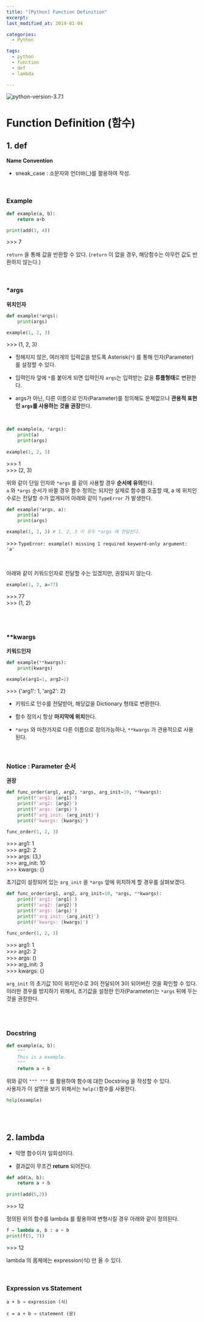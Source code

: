 ```yaml
---
title: "[Python] Function Definition"
excerpt: 
last_modified_at: 2019-01-04

categories:
  - Python

tags:
  - python
  - function
  - def
  - lambda

---
```


![python-version-3.7.1](https://img.shields.io/badge/python-v3.7.1-blue.svg)

# Function Definition (함수)

## 1. def

**Name Convention**

- sneak\_case : 소문자와 언더바(_)를 활용하여 작성.  

<br>

### Example

```python
def example(a, b):
    return a+b

print(add(3, 4))
```
\>\>\> 7  

`return` 을 통해 값을 반환할 수 있다. (`return` 이 없을 경우, 해당함수는 아무런 값도 반환하지 않는다.)

<br>

### \*args

**위치인자**

```python
def example(*args):
    print(args)
    
example(1, 2, 3)
```
\>\>\> (1, 2, 3)  

- 정해지지 않은, 여러개의 입력값을 받도록 Asterisk(`*`) 를 통해 인자(Parameter)를 설정할 수 있다.

- 입력인자 앞에 `*`를 붙이게 되면 입력인자 `args`는 입력받는 값을 **튜플형태**로 변환한다.  

- args가 아닌, 다른 이름으로 인자(Parameter)를 정의해도 문제없으나 **관용적 표현인 `args`를 사용하는 것을 권장**한다.

<br>

```python
def example(a, *args):
    print(a)
    print(args)
    
example(1, 2, 3)
```
\>\>\> 1  
\>\>\> (2, 3)  

위와 같이 단일 인자와 `*args` 를 같이 사용할 경우 **순서에 유의**한다.  
`a` 와 `*args` 순서가 바뀔 경우 함수 정의는 되지만 실제로 함수를 호출할 때, a 에 위치인수로는 전달할 수가 없게되어 아래와 같이 `TypeError` 가 발생한다.    

```python
def example(*args, a):
    print(a)
    print(args)

example(1, 2, 3) # 1, 2, 3 이 모두 *args 에 전달된다.
```
\>\>\> `TypeError: example() missing 1 required keyword-only argument: 'a'`

<br>

아래와 같이 키워드인자로 전달할 수는 있겠지만, 권장되지 않는다.  

```python
example(1, 2, a=77)
```
\>\>\> 77  
\>\>\> (1, 2)  

<br><br>

### \*\*kwargs

**키워드인자**

```python
def example(**kwargs):
    print(kwargs)

example(arg1=1, arg2=2)
```
\>\>\> {'arg1': 1, 'arg2': 2}  

- 키워드로 인수를 전달받아, 해당값을 Dictionary 형태로 변환한다.  

- 함수 정의시 항상 **마지막에 위치**한다.

- `*args` 와 마찬가지로 다른 이름으로 정의가능하나, `**kwargs` 가 관용적으로 사용된다.  

<br>

### Notice : Parameter 순서

**권장**

```python
def func_order(arg1, arg2, *args, arg_init=10, **kwargs):
    print(f'arg1: {arg1}')
    print(f'arg2: {arg2}')
    print(f'args: {args}')
    print(f'arg_init: {arg_init}')
    print(f'kwargs: {kwargs}')
    
func_order(1, 2, 3)
```
\>\>\> arg1: 1  
\>\>\> arg2: 2  
\>\>\> args: (3,)  
\>\>\> arg_init: 10  
\>\>\> kwargs: {}  

초기값이 설정되어 있는 `arg_init` 을 `*args` 앞에 위치하게 할 경우를 살펴보겠다.

```python
def func_order(arg1, arg2, arg_init=10, *args, **kwargs):
    print(f'arg1: {arg1}')
    print(f'arg2: {arg2}')
    print(f'args: {args}')
    print(f'arg_init: {arg_init}')
    print(f'kwargs: {kwargs}')
    
func_order(1, 2, 3)
```
\>\>\> arg1: 1  
\>\>\> arg2: 2  
\>\>\> args: ()  
\>\>\> arg_init: 3  
\>\>\> kwargs: {}  

`arg_init` 의 초기값 10이 위치인수로 3이 전달되어 3이 되어버린 것을 확인할 수 있다.  
이러한 경우를 방지하기 위해서, 초기값을 설정한 인자(Parameter)는 `*args` 뒤에 두는 것을 권장한다. 

<br><br>

### Docstring

```python
def example(a, b):
    """
    This is a example.
    """
    return a + b
```
위와 같이 `""" """` 를 활용하여 함수에 대한 Docstring 을 작성할 수 있다.  
사용자가 이 설명을 보기 위해서는 `help()`함수를 사용한다.  

```python
help(example)
```

<br><br>

## 2. lambda

- 익명 함수이자 일회성이다.

- 결과값이 무조건 **return** 되어진다.

```python
def add(a, b):
	return a + b
    
print(add(5,2))
```
\>\>\> 12  

정의된 위의 함수를 lambda 를 활용하여 변형시킬 경우 아래와 같이 정의된다.

```python
f = lambda a, b : a + b
print(f(5, 7))
```
\>\>\> 12  

lambda 의 몸체에는 expression(식) 만 올 수 있다.

<br>

### Expression vs Statement

```
a + b → expression (식)

c = a + b → statement (문)
```
